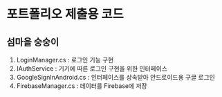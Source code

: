 # 포트폴리오 제출용 코드
## 섬마을 숭숭이
1. LoginManager.cs : 로그인 기능 구현
2. IAuthService : 기기에 따른 로그인 구현을 위한 인터페이스
3. GoogleSignInAndroid.cs : 인터페이스를 상속받아 안드로이드용 구글 로그인
4. FirebaseManager.cs : 데이터를 Firebase에 저장
